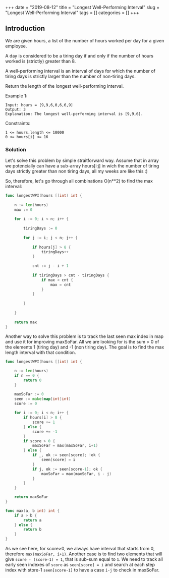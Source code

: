 +++
date = "2019-08-12"
title = "Longest Well-Performing Interval"
slug = "Longest Well-Performing Interval"
tags = []
categories = []
+++

## Introduction

We are given hours, a list of the number of hours worked per day for a given employee.

A day is considered to be a tiring day if and only if the number of hours worked is (strictly) greater than 8.

A well-performing interval is an interval of days for which the number of tiring days is strictly larger than the number of non-tiring days.

Return the length of the longest well-performing interval.

 

Example 1:
```
Input: hours = [9,9,6,0,6,6,9]
Output: 3
Explanation: The longest well-performing interval is [9,9,6].
```

Constraints:
```
1 <= hours.length <= 10000
0 <= hours[i] <= 16
```

### Solution

Let's solve this problem by simple straitforward way. Assume that in array we potencially can have a sub-array hours[i:j] in 
wich the number of tiring days strictly greater than non tiring days, all my weeks are like this :) 

So, therefore, let's go through all combinations O(n**2) to find the max interval:

``` go
func longestWPI(hours []int) int {
    
    n := len(hours)
    max := 0
    
    for i := 0; i < n; i++ {
        
        tiringDays := 0
        
        for j := i; j < n; j++ {
            
            if hours[j] > 8 {
                tiringDays++
            }
            
            cnt := j - i + 1
            
            if tiringDays > cnt - tiringDays {
                if max < cnt {
                    max = cnt
                }
            }
            
        }
        
    }
    
    return max 
}
```

Another way to solve this problem is to track the last seen max index in map and use it for improving maxSoFar.
All we are looking for is the sum > 0 of the elements 1 (tiring day) and -1 (non tiring day). The goal is to find the max length interval with that condition.

``` go
func longestWPI(hours []int) int {

	n := len(hours)
	if n == 0 {
		return 0
	}

	maxSoFar := 0
	seen := make(map[int]int)
	score := 0
    
	for i := 0; i < n; i++ {
		if hours[i] > 8 {
			score += 1
		} else {
			score += -1
		}
		if score > 0 {
			maxSoFar = max(maxSoFar, i+1)
		} else {
			if _, ok := seen[score]; !ok {
				seen[score] = i
			}
			if j, ok := seen[score-1]; ok {
				maxSoFar = max(maxSoFar, i - j)
			}
		}
	}

	return maxSoFar
}

func max(a, b int) int {
	if a > b {
		return a
	} else {
		return b
	}
}
```

As we see here, for score>0, we always have interval that starts from 0, therefore `max(maxSoFar, i+1)`. Another case is to find two elements that will give `score - (score-1) = 1`, that is sub-sum equal to `1`. We need to track all early seen indexes of `score` as `seen[score] = i` and search at each step index with store-1 `seen[score-1]` to have a case `i-j` to check in maxSoFar.

